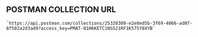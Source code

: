 ##  POSTMAN COLLECTION URL 
    `https://api.postman.com/collections/25328309-e2e8ed5b-3f69-4066-ad07-8f502a2d3ad9?access_key=PMAT-01H6KETC1NSS21RF1K57SY8XYB`
